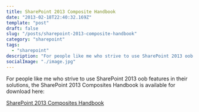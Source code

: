 ```yaml
---
title: SharePoint 2013 Composite Handbook
date: "2013-02-18T22:40:32.169Z"
template: "post"
draft: false
slug: "/posts/sharepoint-2013-composite-handbook"
category: "sharepoint"
tags:
  - "sharepoint"
description: "For people like me who strive to use SharePoint 2013 oob features in their solutions..."
socialImage: "./image.jpg"
---
```


For people like me who strive to use SharePoint 2013 oob features in their solutions, the SharePoint 2013 Composites Handbook is available for download here:

[SharePoint 2013 Composites Handbook](https://www.microsoft.com/en-us/download/details.aspx?id=36055)
